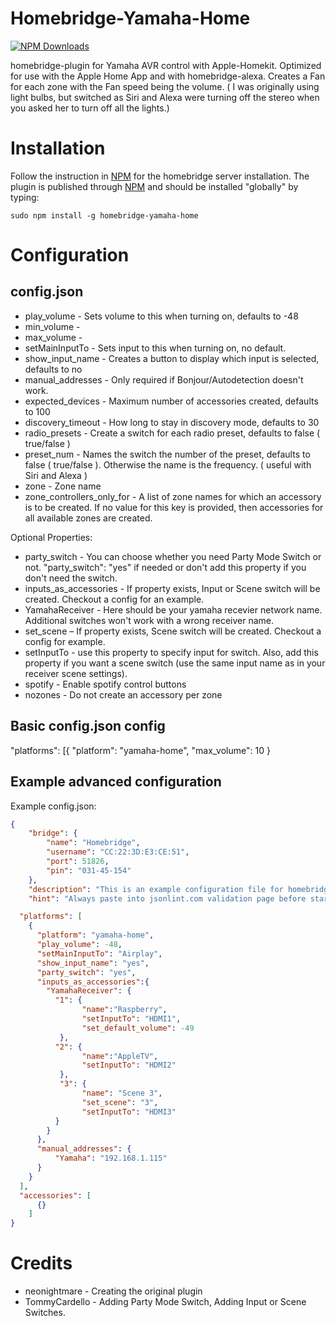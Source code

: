 # Homebridge-Yamaha-Home

[![NPM Downloads](https://img.shields.io/npm/dm/homebridge-yamaha-home.svg?style=flat)](https://npmjs.org/package/homebridge-yamaha-home)


homebridge-plugin for Yamaha AVR control with Apple-Homekit.  Optimized for use with the Apple Home App and with homebridge-alexa.  Creates a Fan for each zone with the Fan speed being the volume. ( I was originally using light bulbs, but switched as Siri and Alexa were turning off the stereo when you asked her to turn off all the lights.)

# Installation

Follow the instruction in [NPM](https://www.npmjs.com/package/homebridge) for the homebridge server installation. The plugin is published through [NPM](https://www.npmjs.com/package/homebridge-yamaha) and should be installed "globally" by typing:

```
sudo npm install -g homebridge-yamaha-home
```

# Configuration

## config.json

- play_volume - Sets volume to this when turning on, defaults to -48
- min_volume -
- max_volume -
- setMainInputTo - Sets input to this when turning on, no default.
- show_input_name - Creates a button to display which input is selected, defaults to no
- manual_addresses - Only required if Bonjour/Autodetection doesn't work.
- expected_devices - Maximum number of accessories created, defaults to 100
- discovery_timeout - How long to stay in discovery mode, defaults to 30
- radio_presets - Create a switch for each radio preset, defaults to false ( true/false )
- preset_num - Names the switch the number of the preset, defaults to false ( true/false ). Otherwise the name is the frequency. ( useful with Siri and Alexa )
- zone - Zone name
- zone_controllers_only_for - A list of zone names for which an accessory is to be created. If no value for this key is provided, then accessories for all available zones are created.

Optional Properties:
- party_switch - You can choose whether you need Party Mode Switch or not. "party_switch": "yes" if needed or don't add this property if you don't need the switch.
- inputs_as_accessories - If property exists, Input or Scene switch will be created. Checkout a config for an example.
- YamahaReceiver - Here should be your yamaha recevier network name. Additional switches won't work with a wrong receiver name.
- set_scene –  If property exists, Scene switch will be created. Checkout a config for example.
- setInputTo - use this property to specify input for switch. Also, add this property if you want a scene switch (use the same input name as in your receiver scene settings).
- spotify - Enable spotify control buttons
- nozones - Do not create an accessory per zone

## Basic config.json config

"platforms": [{
  "platform": "yamaha-home",
  "max_volume": 10
}

## Example advanced configuration

Example config.json:
```json
{
    "bridge": {
        "name": "Homebridge",
        "username": "CC:22:3D:E3:CE:51",
        "port": 51826,
        "pin": "031-45-154"
    },
    "description": "This is an example configuration file for homebridge plugin for yamaha AVR",
    "hint": "Always paste into jsonlint.com validation page before starting your homebridge, saves a lot of frustration",

  "platforms": [
    {
      "platform": "yamaha-home",
      "play_volume": -48,
      "setMainInputTo": "Airplay",
      "show_input_name": "yes",
      "party_switch": "yes",
      "inputs_as_accessories":{
        "YamahaReceiver": {
          "1": {
                "name":"Raspberry",
                "setInputTo": "HDMI1",
                "set_default_volume": -49
           },
          "2": {
                "name":"AppleTV",
                "setInputTo": "HDMI2"
           },
           "3": {
                "name": "Scene 3",
                "set_scene": "3",
                "setInputTo": "HDMI3"
          }
        }
      },
      "manual_addresses": {
          "Yamaha": "192.168.1.115"
      }
    }
  ],
  "accessories": [
      {}
    ]
}
```

# Credits

* neonightmare - Creating the original plugin
* TommyCardello - Adding Party Mode Switch, Adding Input or Scene Switches.
